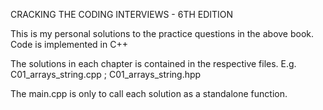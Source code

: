 CRACKING THE CODING INTERVIEWS - 6TH EDITION


This is my personal solutions to the practice questions in the above book.
Code is implemented in C++


The solutions in each chapter is contained in the respective files.
E.g. C01_arrays_string.cpp ; C01_arrays_string.hpp


The main.cpp is only to call each solution as a standalone function.